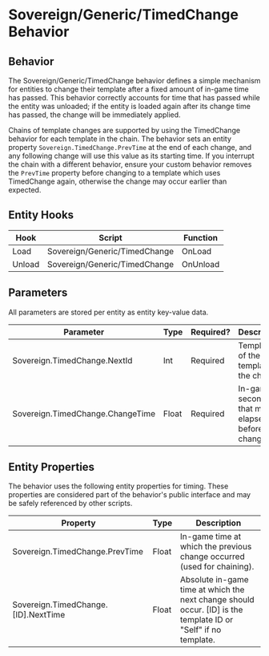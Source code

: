 # Sovereign/Generic/TimedChange Behavior

## Behavior

The Sovereign/Generic/TimedChange behavior defines a simple mechanism for entities to change their template after a fixed amount of in-game time has passed. This behavior correctly accounts for time that has passed while the entity was unloaded; if the entity is loaded again after its change time has passed, the change will be immediately applied.

Chains of template changes are supported by using the TimedChange behavior for each template in the chain. The behavior sets an entity property `Sovereign.TimedChange.PrevTime` at the end of each change, and any following change will use this value as its starting time. If you interrupt the chain with a different behavior, ensure your custom behavior removes the `PrevTime` property before changing to a template which uses TimedChange again, otherwise the change may occur earlier than expected.

## Entity Hooks

| Hook   | Script                        | Function |
| ------ | ----------------------------- | -------- |
| Load   | Sovereign/Generic/TimedChange | OnLoad   |
| Unload | Sovereign/Generic/TimedChange | OnUnload |

## Parameters

All parameters are stored per entity as entity key-value data.

| Parameter                        | Type  | Required? | Description                                             |
| -------------------------------- | ----- | --------- | ------------------------------------------------------- |
| Sovereign.TimedChange.NextId     | Int   | Required  | Template ID of the next template in the chain. |
| Sovereign.TimedChange.ChangeTime | Float | Required  | In-game seconds that must elapse before a change.       |

## Entity Properties

The behavior uses the following entity properties for timing. These properties are considered part of the behavior's public interface and may be safely referenced by other scripts.

| Property                            | Type  | Description                                                                                                    |
| ----------------------------------- | ----- | -------------------------------------------------------------------------------------------------------------- |
| Sovereign.TimedChange.PrevTime      | Float | In-game time at which the previous change occurred (used for chaining).                                        |
| Sovereign.TimedChange.[ID].NextTime | Float | Absolute in-game time at which the next change should occur. [ID] is the template ID or "Self" if no template. |
